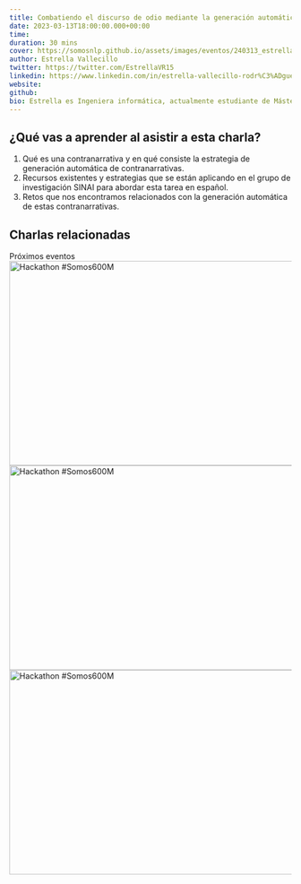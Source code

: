 ```yaml
---
title: Combatiendo el discurso de odio mediante la generación automática de contranarrativas
date: 2023-03-13T18:00:00.000+00:00
time:
duration: 30 mins
cover: https://somosnlp.github.io/assets/images/eventos/240313_estrella_vallecillo.jpg
author: Estrella Vallecillo
twitter: https://twitter.com/EstrellaVR15
linkedin: https://www.linkedin.com/in/estrella-vallecillo-rodr%C3%ADguez-b94752281/
website: 
github: 
bio: Estrella es Ingeniera informática, actualmente estudiante de Máster en Ingeniería Informática de la Universidad de Jaén. Es investigadora contratada en el grupo SINAI. Su trabajo se centra en la detección de lenguaje ofensivo y en la generación de contranarrativas asociadas a los mensajes ofensivos.
---
```


<EventSummary
    description="En esta charla daremos a conocer la tarea de generación automática de contranarrativas, una nueva estrategia que ha surgido para combatir los mensajes de odio en redes sociales. Veremos qué métodos se están utilizando para abordar esta tarea y los retos a los que nos enfrentamos."
    poster="https://somosnlp.github.io/assets/images/eventos/240313_estrella_vallecillo.jpg"
    video="https://www.youtube.com/embed/vHMGzh86gJU"
    tema=6
    nivel=3
    name="Estrella Vallecillo"
    website=""
    twitter="https://twitter.com/EstrellaVR15"
    linkedin="https://www.linkedin.com/in/estrella-vallecillo-rodr%C3%ADguez-b94752281/"
    github=""
    bio="Estrella es Ingeniera informática, actualmente estudiante de Máster en Ingeniería Informática de la Universidad de Jaén. Es investigadora contratada en el grupo SINAI. Su trabajo se centra en la detección de lenguaje ofensivo y en la generación de contranarrativas asociadas a los mensajes ofensivos."
/>

## ¿Qué vas a aprender al asistir a esta charla?

1. Qué es una contranarrativa y en qué consiste la estrategia de generación automática de contranarrativas.
2. Recursos existentes y estrategias que se están aplicando en el grupo de investigación SINAI para abordar esta tarea en español.
3. Retos que nos encontramos relacionados con la generación automática de estas contranarrativas.

## Charlas relacionadas

<div class="mx-auto my-8 text-center">
    <span class="font-medium text-xl tracking-wider text-accent-500 uppercase" dark="text-accent-400">Próximos eventos</span>
    <a href="https://hackathonsomosnlp2024.eventbrite.com/?aff=w" target="_blank">
        <div class="flex justify-center grid grid-cols-3 gap-5">
            <img alt="Hackathon #Somos600M" width="650" height="365"
                src="https://somosnlp.github.io/assets/images/eventos/240311_maria_grandury.jpg" />
            <img alt="Hackathon #Somos600M" width="650" height="365"
                src="https://somosnlp.github.io/assets/images/eventos/240311_gabriel_martin_blazquez.jpg" />
            <img alt="Hackathon #Somos600M" width="650" height="365"
                src="https://somosnlp.github.io/assets/images/eventos/240311_manu_romero.jpg" />
        </div>
    </a>
</div>
